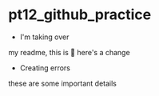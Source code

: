 # pt12_github_practice

- I'm taking over

my readme, this is  🧐
here's a change

- Creating errors

these are some important details
